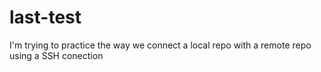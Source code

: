# last-test
I'm trying to practice the way we connect a local repo with a remote repo using a SSH conection
